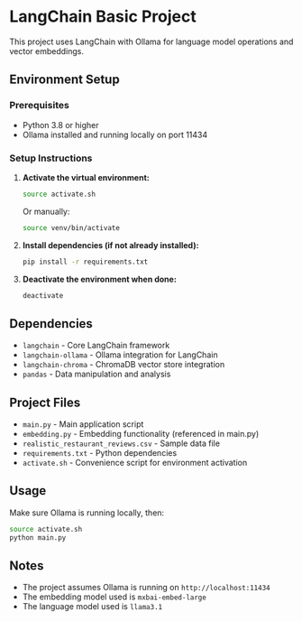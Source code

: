 # LangChain Basic Project

This project uses LangChain with Ollama for language model operations and vector embeddings.

## Environment Setup

### Prerequisites
- Python 3.8 or higher
- Ollama installed and running locally on port 11434

### Setup Instructions

1. **Activate the virtual environment:**
   ```bash
   source activate.sh
   ```
   
   Or manually:
   ```bash
   source venv/bin/activate
   ```

2. **Install dependencies (if not already installed):**
   ```bash
   pip install -r requirements.txt
   ```

3. **Deactivate the environment when done:**
   ```bash
   deactivate
   ```

## Dependencies

- `langchain` - Core LangChain framework
- `langchain-ollama` - Ollama integration for LangChain
- `langchain-chroma` - ChromaDB vector store integration
- `pandas` - Data manipulation and analysis

## Project Files

- `main.py` - Main application script
- `embedding.py` - Embedding functionality (referenced in main.py)
- `realistic_restaurant_reviews.csv` - Sample data file
- `requirements.txt` - Python dependencies
- `activate.sh` - Convenience script for environment activation

## Usage

Make sure Ollama is running locally, then:

```bash
source activate.sh
python main.py
```

## Notes

- The project assumes Ollama is running on `http://localhost:11434`
- The embedding model used is `mxbai-embed-large`
- The language model used is `llama3.1`